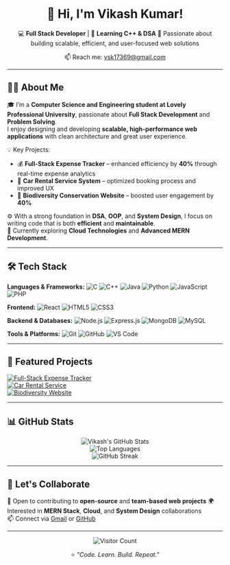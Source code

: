<div align="center">

# 👋 Hi, I'm Vikash Kumar!

💻 **Full Stack Developer** | 🌱 **Learning C++ & DSA** 🚀 Passionate about building scalable, efficient, and user-focused web solutions

📫 Reach me: [vsk17369@gmail.com](mailto:vsk17369@gmail.com)

</div>

---

## 👨‍💻 About Me
🎓 I’m a **Computer Science and Engineering student at Lovely Professional University**, passionate about **Full Stack Development** and **Problem Solving**.  
I enjoy designing and developing **scalable, high-performance web applications** with clean architecture and great user experience.

💡 Key Projects:
- 💰 **Full-Stack Expense Tracker** – enhanced efficiency by **40%** through real-time expense analytics  
- 🚗 **Car Rental Service System** – optimized booking process and improved UX  
- 🌿 **Biodiversity Conservation Website** – boosted user engagement by **40%**

⚙️ With a strong foundation in **DSA**, **OOP**, and **System Design**, I focus on writing code that is both **efficient** and **maintainable**.  
🌱 Currently exploring **Cloud Technologies** and **Advanced MERN Development**.

---

## 🛠️ Tech Stack

**Languages & Frameworks:** ![C](https://img.shields.io/badge/C-00599C?style=for-the-badge&logo=c&logoColor=white)
![C++](https://img.shields.io/badge/C++-00599C?style=for-the-badge&logo=c%2B%2B&logoColor=white)
![Java](https://img.shields.io/badge/Java-ED8B00?style=for-the-badge&logo=openjdk&logoColor=white)
![Python](https://img.shields.io/badge/Python-3776AB?style=for-the-badge&logo=python&logoColor=white)
![JavaScript](https://img.shields.io/badge/JavaScript-F7DF1E?style=for-the-badge&logo=javascript&logoColor=black)
![PHP](https://img.shields.io/badge/PHP-777BB4?style=for-the-badge&logo=php&logoColor=white)

**Frontend:** ![React](https://img.shields.io/badge/React-20232A?style=for-the-badge&logo=react&logoColor=61DAFB)
![HTML5](https://img.shields.io/badge/HTML5-E34F26?style=for-the-badge&logo=html5&logoColor=white)
![CSS3](https://img.shields.io/badge/CSS3-1572B6?style=for-the-badge&logo=css3&logoColor=white)

**Backend & Databases:** ![Node.js](https://img.shields.io/badge/Node.js-43853D?style=for-the-badge&logo=node.js&logoColor=white)
![Express.js](https://img.shields.io/badge/Express.js-404D59?style=for-the-badge)
![MongoDB](https://img.shields.io/badge/MongoDB-4EA94B?style=for-the-badge&logo=mongodb&logoColor=white)
![MySQL](https://img.shields.io/badge/MySQL-005C84?style=for-the-badge&logo=mysql&logoColor=white)

**Tools & Platforms:** ![Git](https://img.shields.io/badge/Git-F05032?style=for-the-badge&logo=git&logoColor=white)
![GitHub](https://img.shields.io/badge/GitHub-181717?style=for-the-badge&logo=github)
![VS Code](https://img.shields.io/badge/VS_Code-0078d7?style=for-the-badge&logo=visual-studio-code&logoColor=white)

---

## 📂 Featured Projects

[![Full-Stack Expense Tracker](https://github-readme-stats.vercel.app/api/pin/?username=Vikashkumar071234&repo=expense-tracker&theme=radical)](https://github.com/Vikashkumar071234/expense-tracker)  
[![Car Rental Service](https://github-readme-stats.vercel.app/api/pin/?username=Vikashkumar071234&repo=car-rental-service-&theme=radical)](https://github.com/Vikashkumar071234/car-rental-service-)  
[![Biodiversity Website](https://github-readme-stats.vercel.app/api/pin/?username=Vikashkumar071234&repo=vk_biodiversity&theme=radical)](https://github.com/Vikashkumar071234/vk_biodiversity)

---

## 📊 GitHub Stats

<div align="center">

![Vikash's GitHub Stats](https://github-readme-stats.vercel.app/api?username=Vikashkumar071234&show_icons=true&theme=radical)  
![Top Languages](https://github-readme-stats.vercel.app/api/top-langs/?username=Vikashkumar071234&layout=compact&theme=radical)  
![GitHub Streak](https://github-readme-streak-stats.herokuapp.com/?user=Vikashkumar071234&theme=radical)

</div>

---

## 💬 Let's Collaborate

🤝 Open to contributing to **open-source** and **team-based web projects** 🌍 Interested in **MERN Stack**, **Cloud**, and **System Design** collaborations  
📫 Connect via [Gmail](mailto:vsk17369@gmail.com) or [GitHub](https://github.com/Vikashkumar071234)

---

<div align="center">

![Visitor Count](https://profile-counter.glitch.me/Vikashkumar071234/count.svg)

⭐ *"Code. Learn. Build. Repeat."*

</div>
